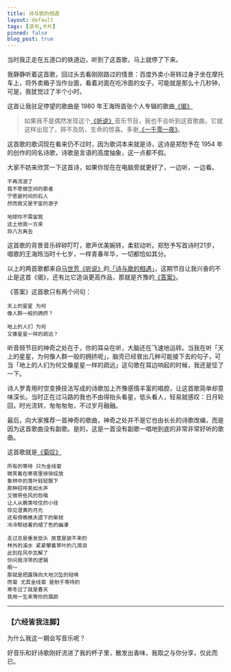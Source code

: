 ```yaml
---
title: 诗与歌的相遇
layout: default
tags: [读书,卡片]
pinned: false
blog_post: true
---
```



当时我正走在五道口的铁道边，听到了这首歌，马上就停了下来。

我静静听着这首歌，回过头去看刚刚路过的情景：百度外卖小哥转过身子坐在摩托车上，将外卖箱子当作台面，看着对面在吃冷面的女子。可能就是那么十几秒钟，可是，我犹觉过了半个小时。

这首让我驻足停望的歌曲是 1980 年王海玲首张个人专辑的歌曲[《偈》](http://www.xiami.com/song/147502?spm=a1z1s.3521865.23309997.13.72WGz7)

> 如果我不是偶然发现这个[《听说》](http://www.tudou.com/albumplay/JouZ-7wlYnQ/Gt3rAiAlrvw.html?vfm=bdvtx&frp=v.baidu.com%2Fshow_intro%2F&bl=jp_video)音乐节目，我也不会听到这首歌曲，它就这样出现了，猝不及防，生命的惊喜。多谢[《一千零一夜》](http://www.youku.com/show_page/id_z7c87f1ae8e6311e5b522.html)。

这首歌的歌词现在看来仍不过时，因为歌词本来就是诗，这诗是郑愁予在 1954 年的创作的同名诗歌，诗歌是言语的高度抽象，这一点都不假。

大家不妨来欣赏一下这首诗，如果你现在在电脑旁就更好了，一边听，一边看。

	不再流浪了
	我不愿做空间的歌者
	宁愿是时间的石人
	然而我又是宇宙的游子

	地球你不需留我
	这土地我一方来
	将八方离去

这首歌的背景音乐碎碎叮叮，歌声优美婉转，柔软动听。郑愁予写首诗时21岁，唱歌的王海玲当时十七岁，一样青春年华，一切都恰如其分。

以上的两首歌都来自[马世芳《听说》](http://v.baidu.com/show/12237.htm?fr=ala9&ty=26)的[「诗与歌的相遇」](http://www.tudou.com/albumplay/JouZ-7wlYnQ/Gt3rAiAlrvw.html?vfm=bdvtx&frp=v.baidu.com%2Fshow_intro%2F&bl=jp_video)，这期节目让我兴奋的不止是这首《偈》，还有比它造诣更高作品，那就是齐豫的[《答案》](http://www.youku.com/show_page/id_z7c87f1ae8e6311e5b522.html)。

《答案》这首歌只有两个问句：

	天上的星星 为何
	像人群一般的拥挤？

	地上的人们 为何
	又像星星一样的疏远？

听音频节目的神奇之处在于，你的耳朵在听，大脑还在飞速地运转。当我在听「天上的星星，为何像人群一般的拥挤呢」，脑壳已经冒出几种可能接下去的句子，可当「地上的人们为何又像星星一样的疏远」这句歌在耳边响起的时候，我还是怔了一下。

诗人罗青用时空变换技法写成的诗歌加上齐豫感情丰富的唱腔，让这首歌简单却意味深长。当时正在过马路的我也不由得抬头看星，低头看人，轻易就感叹：日月轮回，时光流转，匆匆匆匆，不过岁月融融。

最后，向大家推荐一首神奇的歌曲，神奇之处并不是它也由长长的诗歌改编，而是因为这首歌曲没有副歌。是的，这是一首没有副歌一唱地到底的非常非常好听的歌曲。

这首歌就是[《菊叹》](http://www.xiami.com/song/139035?spm=a1z1s.3521865.23309997.1.c9iA0C)

	所有的等待 只为金线菊
	微笑着在寒夜里徐徐绽放
	象林中的落叶轻轻飘下
	那种招呼美如水声
	又微带些风的怨嗔
	让人从蕨类咬住的小径
	惊见澄黄的月光
	还有傍晚樵夫遗下的柴枝
	冷冷郁结着的褪了色的幽凄

	走过总是垂发低头 故意是装不来的
	林外的溪水 紧紧攀着草叶的几滴泪
	此刻在风中瓦解了
	你问我浮萍的逻辑
	啊～
	那就是把露珠向大地沉坠的轻唤
	而菊 尤其金线菊 是耐于等待的
	寒冬过了就是春天
	我用一生来等你的展颜 



----

###  **【六经皆我注脚】**


为什么我这一期会写音乐呢？

好音乐和好诗歌刚好流进了我的杯子里，散发出香味，我取之与你分享，仅此而已。










